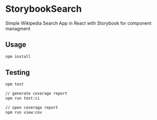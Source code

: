 # StorybookSearch

Simple Wikipedia Search App in React with Storybook for component managment

## Usage
```bash
npm install
```

## Testing
```bash
npm test

// generate coverage report
npm run test:ci

// open coverage report
npm run view:cov
```
